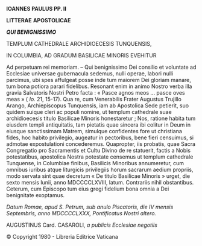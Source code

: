 **IOANNES PAULUS PP. II**

**LITTERAE** **APOSTOLICAE**

***QUI BENIGNISSIMO***

TEMPLUM CATHEDRALE ARCHIDIOECESIS TUNQUENSIS,

IN COLUMBIA, AD GRADUM BASILICAE MINORIS EVEHITUR

Ad perpetuam rei memoriam. – Qui benignissimo Dei consilio et vοluntate ad Ecclesiae universae gubernacula sedemus, nulli operae, labori nulli parcimus, ubi spes affulgeat posse inde tum maiorem Dei gloriam manare, tum bona potiοra parari fidelibus. Resonant enim in animo Nostro verba illa gravia Salvatoris Nostri Petro facta : « Pasce agnos meos ... pasce oves meas » ( *Io.* 21, 15-17). Qua re, cum Venerabilis Frater Augustus Trujillo Arango, Archiepiscopus Tunquensis, iam ab Apostolica Sede petierit, suo quidem suique cleri ac populi nomine, ut templum cathedrale suae archidioecesis titulo Basilicae Minoris honestaretur ; Nos, ratione habita tum eiusdem templi antiquitatis, tam pietatis quae sincera ibi colitur in Deum in eiusque sanctissimam Matrem, simulque confidentes fore ut christiana fides, hoc habito privilegio, augeatur in pectoribus, bene fieri censuimus, si admotae expostulationi concederemus. Quapropter, iis probatis, quae Sacra Congregatio pro Sacramentis et Cultu Divino de re statuerit, factis a Nobis potestatibus, apostolica Nostra potestate censemus ut templum cathedrale Tunquense, in Columbiae finibus, Basilicis Minoribus annumeretur, cum omnibus iuribus atque liturgicis privilegiis horum sacrarum aedium propriis, modo servata sint quae decretum « De titulo Basilicae Minoris » urget, die sexto mensis Iunii, anno MDCCCCLXVIII, latum. Contrariis nihil obstantibus. Ceterum, cum Episcopo tum eius gregi fidelium bona omnia a Dei benignitate exoptamus.

*Datum Romae, apud S. Petrum, sub anulo Piscatoris, die IV mensis Septembris, anno MDCCCCLXXX, Pontificatus Nostri altero.*

AUGUSTINUS Card. CASAROLI, *a publicis Ecclesiae negotiis*

© Copyright 1980 - Libreria Editrice Vaticana